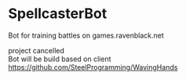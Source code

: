 # SpellcasterBot
Bot for training battles on games.ravenblack.net

project cancelled<br>
Bot will be build based on client<br>
https://github.com/SteelProgramming/WavingHands
